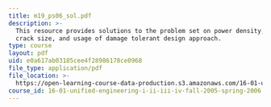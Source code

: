 ```yaml
---
title: m19_ps06_sol.pdf
description: >-
  This resource provides solutions to the problem set on power density, critical
  crack size, and usage of damage tolerant design approach.
type: course
layout: pdf
uid: e0a617ab03185cee4f28986178ce0968
file_type: application/pdf
file_location: >-
  https://open-learning-course-data-production.s3.amazonaws.com/16-01-unified-engineering-i-ii-iii-iv-fall-2005-spring-2006/e0a617ab03185cee4f28986178ce0968_m19_ps06_sol.pdf
course_id: 16-01-unified-engineering-i-ii-iii-iv-fall-2005-spring-2006
---
```

